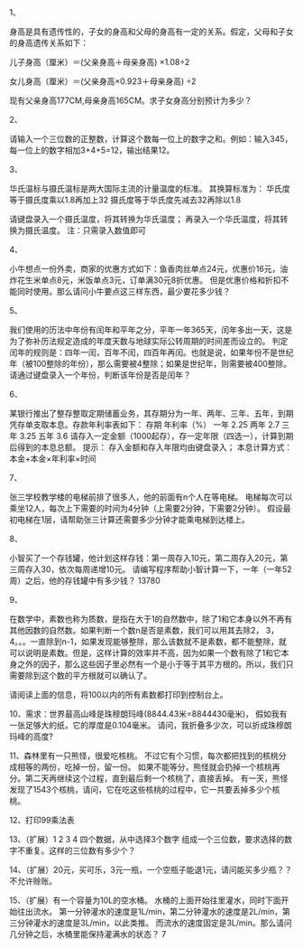 1、

身高是具有遗传性的，子女的身高和父母的身高有一定的关系。假定，父母和子女的身高遗传关系如下：

儿子身高（厘米）＝(父亲身高＋母亲身高) ×1.08÷2

女儿身高（厘米）＝(父亲身高×0.923＋母亲身高) ÷2

现有父亲身高177CM,母亲身高165CM。求子女身高分别预计为多少？



2、

请输入一个三位数的正整数，计算这个数每一位上的数字之和。例如：输入345，每一位上的数字相加3+4+5=12，输出结果12。



3、

华氏温标与摄氏温标是两大国际主流的计量温度的标准。
其换算标准为：
华氏度等于摄氏度乘以1.8再加上32
摄氏度等于华氏度先减去32再除以1.8

请键盘录入一个摄氏温度，将其转换为华氏温度；
再录入一个华氏温度，将其转换为摄氏温度。
注：只需录入数值即可



4、

小牛想点一份外卖，商家的优惠方式如下：鱼香肉丝单点24元，优惠价16元，油炸花生米单点8元，米饭单点3元，订单满30元8折优惠。
但是优惠价格和折扣不能同时使用。那么请问小牛要点这三样东西，最少要花多少钱？



5、

我们使用的历法中年份有闰年和平年之分，平年一年365天，闰年多出一天，这是为了弥补历法规定造成的年度天数与地球实际公转周期的时间差而设立的。
判定闰年的规则是：四年一闰，百年不闰，四百年再闰。也就是说，如果年份不是世纪年（被100整除的年份），那么需要被4整除；如果是世纪年，则需要被400整除。
请通过键盘录入一个年份，判断该年份是否是闰年？



6、

某银行推出了整存整取定期储蓄业务，其存期分为一年、两年、三年、五年，到期凭存单支取本息。存款年利率表如下：
      存期    年利率（%）
      一年    2.25
      两年    2.7
      三年    3.25
      五年    3.6
请存入一定金额（1000起存），存一定年限（四选一），计算到期后得到的本息总额。
提示：
存入金额和存入年限均由键盘录入；
本息计算方式：本金+本金×年利率×时间



7、

张三学校教学楼的电梯前排了很多人，他的前面有n个人在等电梯。
电梯每次可以乘坐12人，每次上下需要的时间为4分钟（上需要2分钟，下需要2分钟）。
假设最初电梯在1层，请帮助张三计算还需要多少分钟才能乘电梯到达楼上。





8、

小智买了一个存钱罐，他计划这样存钱：第一周存入10元，第二周存入20元，第三周存入30，依次每周递增10元。
请编写程序帮助小智计算一下，一年（一年52周）之后，他的存钱罐中有多少钱？ 13780



9、

在数学中，素数也称为质数，是指在大于1的自然数中，除了1和它本身以外不再有其他因数的自然数。如果判断一个数n是否是素数，我们可以用其去除2， 3， 4。。。一直除到n-1，如果发现能够整除，那么该数就不是素数，都不能整除，就可以说明是素数。但是，这样计算的效率并不高，因为如果一个数有除了1和它本身之外的因子，那么这些因子里必然有一个是小于等于其平方根的。所以，我们只需要除到这个数的平方根就可以确认了。

请阅读上面的信息，将100以内的所有素数都打印到控制台上。





10、需求：世界最高山峰是珠穆朗玛峰(8844.43米=8844430毫米)，
假如我有一张足够大的纸，它的厚度是0.104毫米。
请问，我折叠多少次，可以折成珠穆朗玛峰的高度?



11、森林里有一只熊怪，很爱吃核桃。
不过它有个习惯，每次都把找到的核桃分成相等的两份，吃掉一份，留一份。
如果不能等分，熊怪就会扔掉一个核桃再分。第二天再继续这个过程，直到最后剩一个核桃了，直接丢掉。
有一天，熊怪发现了1543个核桃，请问，它在吃这些核桃的过程中，它一共要丢掉多少个核桃。



12、打印99乘法表



13、（扩展）1 2 3 4 四个数据，从中选择3个数字 组成一个三位数，要求选择的数字不重复。这样的三位数有多少个？



14、（扩展）20元，买可乐，3元一瓶，一个空瓶子能退1元，请问能买多少瓶？？ 不允许赊账。



15、（扩展）有一个容量为10L的空水桶。
水桶的上面开始往里灌水，同时下面开始往出流水。
第一分钟灌水的速度是1L/min，第二分钟灌水的速度是2L/min，第三分钟灌水的速度是3L/min，以此类推。
而流水的速度固定是3L/min。那么请问几分钟之后，水桶里能保持灌满水的状态？  7

